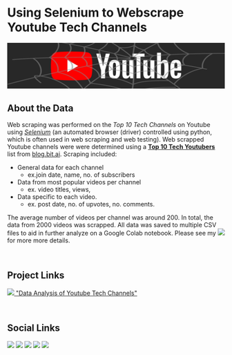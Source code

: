 
# __Using Selenium to Webscrape Youtube Tech Channels__

<img src="https://raw.githubusercontent.com/drusho/webscrape_youtube/main/assets/header_youtube_web.png">

<br>

## About the Data

Web scraping was performed on the _Top 10 Tech Channels_ on Youtube using _[Selenium](https://selenium-python.readthedocs.io/)_ (an automated browser (driver) controlled using python, which is often used in web scraping and web testing).  Web scrapped Youtube channels were  were determined using a __[Top 10 Tech Youtubers](https://blog.bit.ai/top-tech-youtubers/)__ list from [blog.bit.ai](https://blog.bit.ai/).  Scraping included:
* General data for each channel 
	* ex.join date, name, no. of subscribers
* Data from most popular videos per channel
	* ex. video titles, views,  	
* Data specific to each video.
	* ex. post date, no. of upvotes, no. comments. 
	

The average number of videos per channel was around 200.  In total, the data from 2000 videos was scrapped.  All data was saved to multiple CSV files to aid in further analyze on a Google Colab notebook.  Please see my [<img src="https://img.shields.io/badge/Github_Blog-%23ffa64d.svg?&style=flat&logo=&logoColor=" />](https://drusho.github.io/selenium/web%20scrapping/pandas/2021/07/17/webscrapping-youtube.html) for more more details.

<br>

## Project Links

[<img src="https://img.shields.io/badge/google%20colab-%23FFCC22.svg?&style=flat-&logo=google%20colab&logoColor=black" />  "Data Analysis of Youtube Tech Channels"](https://colab.research.google.com/drive/1UxpBBsypGqUj7816zyvGNhJcPfaxBP_c?usp=sharing)
<br>


<br>

## Social Links

[<img src="https://img.shields.io/badge/Github_Blog-%23ffa64d.svg?&style=for-the-badge&logo=&logoColor=" />](https://drusho.github.io) [<img src="https://img.shields.io/badge/github-%23181717.svg?&style=for-the-badge&logo=github&logoColor=white" />](https://github.com/drusho)  [<img src ="https://img.shields.io/badge/Twitter-1DA1F2?style=for-the-badge&logo=twitter&logoColor=white">](https://twitter.com/drusho)  [<img src="https://img.shields.io/badge/tableau-%23ff4d4d.svg?&style=for-the-badge&logo=tableau&logoColor=white">](https://public.tableau.com/app/profile/drusho) [<img src="https://img.shields.io/badge/linkedin-%230A66C2.svg?&style=for-the-badge&logo=linkedin&logoColor=white" />](https://linkedin.com/in/davidrusho)


